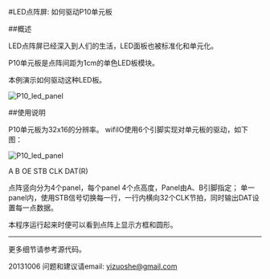 ﻿#LED点阵屏: 如何驱动P10单元板


##概述

 LED点阵屏已经深入到人们的生活，LED面板也被标准化和单元化。
 
 P10单元板是点阵间距为1cm的单色LED板模块。
 
 本例演示如何驱动这种LED板。
 
 ![P10_led_panel](../../addons_img/led_panel_p10.jpg)

 


##使用说明

P10单元板为32x16的分辨率。
wifiIO使用6个引脚实现对单元板的驱动，如下图：

![P10_led_panel](../../addons_img/led_panel_p10_if12.jpg)

A B  OE STB CLK DAT(R)

点阵竖向分为4个panel，每个panel 4个点高度，Panel由A、B引脚指定；
单一panel内，使用STB信号切换每一行，一行内横向32个CLK节拍，同时输出DAT设置每一点数据。


本程序运行起来时便可以看到点阵上显示方框和圆形。

****

更多细节请参考源代码。

20131006
问题和建议请email: yizuoshe@gmail.com 

